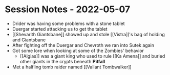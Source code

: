 # Session Notes - 2022-05-07

* Drider was having some problems with a stone tablet
* Duergar started attacking us to get the tablet
* [[Shevarith Giantsbane]] showed up and stole [[Vistra]]'s bag of holding and Giantsbane
* After fighting off the Duergar and Chevroth we ran into Sutek again
* Got some lore when looking at some of the Zombies' behavior
  * [[Algias]] was a giant king who used to rule [[Ka Amena]] and buried other giants in the crypts beneath **Pitfall**
* Met a halfling tomb raider named [[Vallant Tombwalker]]